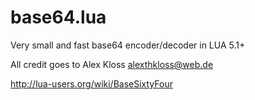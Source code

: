 # base64.lua

Very small and fast base64 encoder/decoder in LUA 5.1+

All credit goes to Alex Kloss <alexthkloss@web.de>

http://lua-users.org/wiki/BaseSixtyFour
